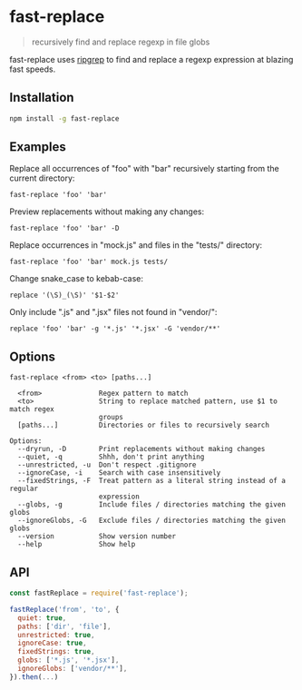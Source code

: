 # fast-replace
> recursively find and replace regexp in file globs

fast-replace uses [ripgrep](https://github.com/BurntSushi/ripgrep) to find and replace a regexp expression at blazing fast speeds.

## Installation
```sh
npm install -g fast-replace
```

## Examples
Replace all occurrences of "foo" with "bar" recursively starting from the current directory:
```
fast-replace 'foo' 'bar'
```

Preview replacements without making any changes:
```
fast-replace 'foo' 'bar' -D
```

Replace occurrences in "mock.js" and files in the "tests/" directory:
```
fast-replace 'foo' 'bar' mock.js tests/
```

Change snake_case to kebab-case:
```
replace '(\S)_(\S)' '$1-$2'
```

Only include ".js" and ".jsx" files not found in "vendor/":
```
replace 'foo' 'bar' -g '*.js' '*.jsx' -G 'vendor/**'
```

## Options

```
fast-replace <from> <to> [paths...]

  <from>              Regex pattern to match
  <to>                String to replace matched pattern, use $1 to match regex
                      groups
  [paths...]          Directories or files to recursively search

Options:
  --dryrun, -D        Print replacements without making changes
  --quiet, -q         Shhh, don't print anything
  --unrestricted, -u  Don't respect .gitignore
  --ignoreCase, -i    Search with case insensitively
  --fixedStrings, -F  Treat pattern as a literal string instead of a regular
                      expression
  --globs, -g         Include files / directories matching the given globs
  --ignoreGlobs, -G   Exclude files / directories matching the given globs
  --version           Show version number
  --help              Show help
```

## API
```js
const fastReplace = require('fast-replace');

fastReplace('from', 'to', {
  quiet: true,
  paths: ['dir', 'file'],
  unrestricted: true,
  ignoreCase: true,
  fixedStrings: true,
  globs: ['*.js', '*.jsx'],
  ignoreGlobs: ['vendor/**'],
}).then(...)
```